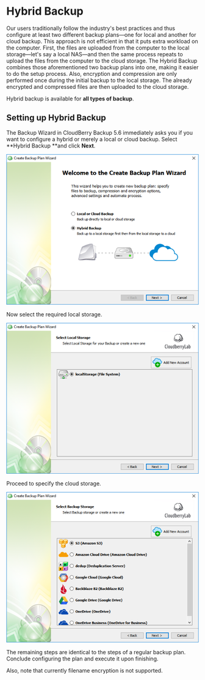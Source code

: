# Hybrid Backup

Our users traditionally follow the industry's best practices and thus configure at least two different backup plans—one for local and another for cloud backup. This approach is not  efficient in that it puts extra workload on the computer. First, the files are uploaded from the computer to the local storage—let's say a local NAS—and then the same process repeats to upload the files from the computer to the cloud storage. The Hybrid Backup combines those aforementioned two backup plans into one, making it easier to do the setup process. Also, encryption and compression are only performed once during the initial backup to the local storage. The already encrypted and compressed files are then uploaded to the cloud storage.

Hybrid backup is available for **all types of backup**.

## Setting up Hybrid Backup

The Backup Wizard in CloudBerry Backup 5.6 immediately asks you if you want to configure a hybrid or merely a local or cloud backup. Select **Hybrid Backup **and click **Next**.

![](../../../.gitbook/assets/screen1-3.png)

Now select the required local storage.

![](../../../.gitbook/assets/screen2-5.png)

Proceed to specify the cloud storage.

![](../../../.gitbook/assets/screen3-4.png)

The remaining steps are identical to the steps of a regular backup plan. Conclude configuring the plan and execute it upon finishing.

Also, note that currently filename encryption is not supported.

